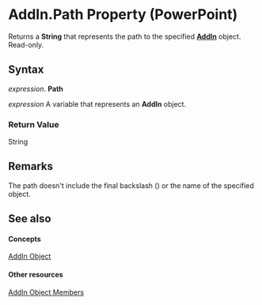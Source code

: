 
# AddIn.Path Property (PowerPoint)

Returns a  **String** that represents the path to the specified **[AddIn](e98b609e-97ef-b471-f047-b647bff1e9af.md)** object. Read-only.


## Syntax

 _expression_. **Path**

 _expression_ A variable that represents an **AddIn** object.


### Return Value

String


## Remarks

The path doesn't include the final backslash (\) or the name of the specified object. 


## See also


#### Concepts


[AddIn Object](e98b609e-97ef-b471-f047-b647bff1e9af.md)
#### Other resources


[AddIn Object Members](7bc32318-9bd6-8167-4d61-d6bfeae55028.md)
